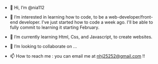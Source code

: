 - 👋 Hi, I’m @nia112
- 👀 I’m interested in learning how to code, to be a web-developer/front-end developer. I've just started how to code a week ago.
I'll be able to fully commit to learning it starting February. 

- 🌱 I’m currently learning Html, Css, and Javascript, to create websites. 
- 💞️ I’m looking to collaborate on ...
- 📫 How to reach me : you can email me at nhj25252@gmail.com !!

<!---
nia112/nia112 is a ✨ special ✨ repository because its `README.md` (this file) appears on your GitHub profile.
You can click the Preview link to take a look at your changes.
--->
